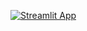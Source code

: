 [![Streamlit App](https://static.streamlit.io/badges/streamlit_badge_black_white.svg)](https://tiffanythaonguyen-streamlit-example-streamlit-app-pia2qx.streamlit.app/)

